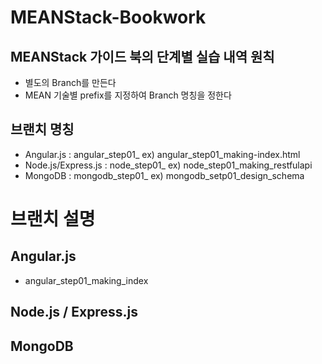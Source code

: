 # MEANStack-Bookwork

## MEANStack 가이드 북의 단계별 실습 내역 원칙 
  - 별도의 Branch를 만든다 
  - MEAN 기술별 prefix를 지정하여 Branch 명칭을 정한다 
  
## 브랜치 명칭 
  - Angular.js : angular_step01_<detail description> ex) angular_step01_making-index.html
  - Node.js/Express.js : node_step01_<detail description> ex) node_step01_making_restfulapi
  - MongoDB : mongodb_step01_<detail description> ex) mongodb_setp01_design_schema


# 브랜치 설명 

## Angular.js
  - angular_step01_making_index

## Node.js / Express.js

## MongoDB
